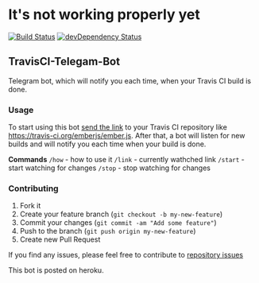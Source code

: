 # It's not working properly yet
[![Build Status](https://travis-ci.org/artemgurzhii/TravisCI-Telegam-Bot.svg)](https://travis-ci.org/artemgurzhii/TravisCI-Telegam-Bot)
[![devDependency Status](https://david-dm.org/artemgurzhii/TravisCI-Telegam-Bot.svg)](https://david-dm.org/artemgurzhii/TravisCI-Telegam-Bot)

## TravisCI-Telegam-Bot

Telegram bot, which will notify you each time, when your Travis CI build is done.

### Usage
To start using this bot [send the link](https://telegram.me/TravisCI_Telegam_Bot) to your Travis CI repository like https://travis-ci.org/emberjs/ember.js. After that, a bot will listen for new builds and will notify you each time when your build is done.

**Commands**
`/how` - how to use it
`/link` - currently wathched link
`/start` - start watching for changes
`/stop` - stop watching for changes
### Contributing

1. Fork it
2. Create your feature branch (`git checkout -b my-new-feature`)
3. Commit your changes (`git commit -am "Add some feature"`)
4. Push to the branch (`git push origin my-new-feature`)
5. Create new Pull Request

If you find any issues, please feel free to contribute to [repository issues](https://github.com/artemgurzhii/TravisCI-Telegam-Bot/issues)

This bot is posted on heroku.
